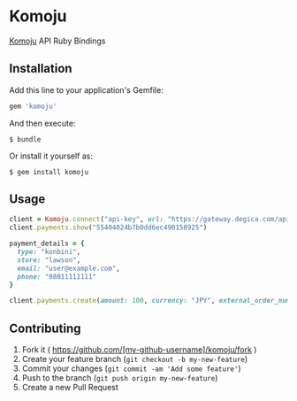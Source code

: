 # Komoju

[Komoju](https://komoju.com) API Ruby Bindings

## Installation

Add this line to your application's Gemfile:

```ruby
gem 'komoju'
```

And then execute:

    $ bundle

Or install it yourself as:

    $ gem install komoju

## Usage

```ruby
client = Komoju.connect("api-key", url: "https://gateway.degica.com/api/v1")
client.payments.show("55404024b7b0dd6ec490158925")

payment_details = {
  type: "konbini",
  store: "lawson",
  email: "user@example.com",
  phone: "08011111111"
}

client.payments.create(amount: 100, currency: "JPY", external_order_num: "123", payment_details: payment_details)
```

## Contributing

1. Fork it ( https://github.com/[my-github-username]/komoju/fork )
2. Create your feature branch (`git checkout -b my-new-feature`)
3. Commit your changes (`git commit -am 'Add some feature'`)
4. Push to the branch (`git push origin my-new-feature`)
5. Create a new Pull Request
